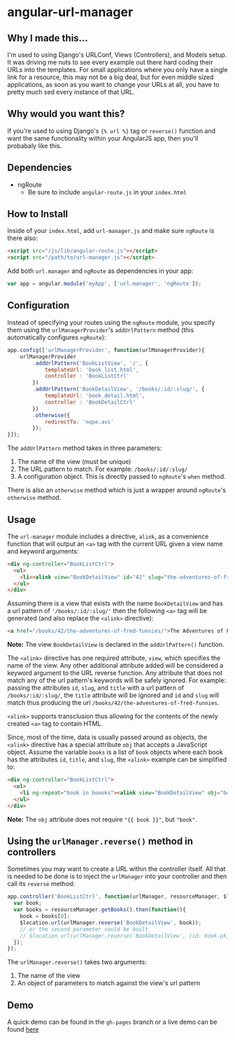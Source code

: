 angular-url-manager
===================

Why I made this...
------------------
I'm used to using Django's URLConf, Views (Controllers), and Models setup. It was driving me nuts to see every example out there hard coding their URLs into the templates. For small applications where you only have a single link for a resource, this may not be a big deal, but for even middle sized applications, as soon as you want to change your URLs at all, you have to pretty much sed every instance of that URL.

Why would you want this?
-----------------------
If you're used to using Django's `{% url %}` tag or `reverse()` function and want the same functionality within your AngularJS app, then you'll probabaly like this.

Dependencies
------------
- ngRoute
  - Be sure to include `angular-route.js` in your `index.html`

How to Install
--------------
Inside of your `index.html`, add `url-manager.js` and make sure `ngRoute` is there also:

```html
<script src="/js/lib/angular-route.js"></script>
<script src="/path/to/url-manager.js"></script>
```

Add both `url.manager` and `ngRoute` as dependencies in your app:

```javascript
var app = angular.module('myApp', ['url.manager', 'ngRoute']);
```

Configuration
-------------
Instead of specifying your routes using the `ngRoute` module, you specify them using the `urlManagerProvider`'s 
`addUrlPattern` method (this automatically configures `ngRoute`):

```javascript
app.config(['urlManagerProvider', function(urlManagerProvider){
    urlManagerProvider
        .addUrlPattern('BookListView', '/', {
            templateUrl: 'book_list.html',
            controller : 'BookListCtrl'
        })
        .addUrlPattern('BookDetailView', '/books/:id/:slug/', {
            templateUrl: 'book_detail.html',
            controller : 'BookDetailCtrl'
        })
        .otherwise({
            redirectTo: 'nope.avi'
        });
}]);
```
The `addUrlPattern` method takes in three parameters:

1. The name of the view (must be unique)
1. The URL pattern to match. For example: `/books/:id/:slug/`
1. A configuration object. This is directly passed to `ngRoute`'s `when` method.

There is also an `otherwise` method which is just a wrapper around `ngRoute`'s `otherwise` method.

Usage
-----
The `url-manager` module includes a directive, `alink`, as a convenience function that will output an `<a>` tag with the current URL given a view name and keyword arguments:

```html
<div ng-controller="BookListCtrl">
  <ul>
    <li><alink view="BookDetailView" id="42" slug="the-adventures-of-fred-funnies">The Adventures of Fred Funnies</alink></li>
  </ul>
</div>
```

Assuming there is a view that exists with the name `BookDetailView` and has a url pattern of `'/books/:id/:slug/'` then the following `<a>` tag will be generated (and also replace the `<alink>` directive):

```html
<a href="/books/42/the-adventures-of-fred-funnies/">The Adventures of Fred Funnies</a>
```
**Note:** The view `BookDetailView` is declared in the `addUrlPattern()` function.


The `<alink>` directive has one required attribute, `view`, which specifies the name of the view. Any other additional attribute added will be considered a keyword argument to the URL reverse function. Any attribute that does not match any of the url pattern's keywords will be safely ignored. For example: passing the attributes `id`, `slug`, and `title` with a url pattern of `/books/:id/:slug/`, the `title` attribute will be ignored and `id` and `slug` will match thus producing the url `/books/42/the-adventures-of-fred-funnies`.

`<alink>` supports transclusion thus allowing for the contents of the newly created `<a>` tag to contain HTML.

Since, most of the time, data is usually passed around as objects, the `<alink>` directive has a special attribute `obj` that accepts a JavaScript object. Assume the variable `books` is a list of `book` objects where each book has the attributes `id`, `title`, and `slug`, the `<alink>` example can be simplified to:

```html
<div ng-controller="BookListCtrl">
  <ul>
    <li ng-repeat="book in boooks"><alink view="BookDetailView" obj="book">{{ book.title }}</alink></li>
  </ul>
</div>
```
**Note:** The `obj` attribute does not require `"{{ book }}"`, but `"book"`.

Using the `urlManager.reverse()` method in controllers
------------------------------------------------------
Sometimes you may want to create a URL within the controller itself. All that is needed to be done is to inject the `urlManager` into your controller and then call its `reverse` method:

```javascript
app.controller('BookListCtrl', function(urlManager, resourceManager, $location){
  var book;
  var books = resourceManager.getBooks().then(function(){
    book = books[0];
    $location.url(urlManager.reverse('BookDetailView', book));
    // or the second parameter could be built
    // $location.url(urlManager.reverse('BookDetailView', {id: book.pk, slug: slugify(book.title)});
  });
});
```

The `urlManager.reverse()` takes two arguments:

1. The name of the view
2. An object of parameters to match against the view's url pattern

Demo
----
A quick demo can be found in the `gh-pages` branch or a live demo can be found [here](http://frenchtoast747.github.io/angular-url-manager/)
